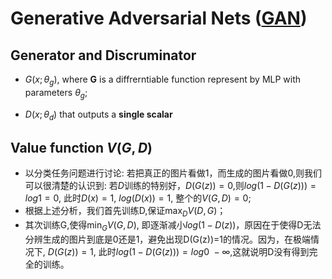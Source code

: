 # Generative Adversarial Nets ([GAN](https://arxiv.org/abs/1406.2661))

## Generator and Discruminator
* $G(x;\theta_g)$, where **G** is a diffrerntiable function represent by MLP with parameters $\theta_g$;

* $D(x;\theta_d)$ that outputs a **single scalar**

## Value function $V(G, D)$
* 以分类任务问题进行讨论:
若把真正的图片看做1，而生成的图片看做0,则我们可以很清楚的认识到: 若$D$训练的特别好，$D(G(z))=0$,则$log(1-D(G(z)))=log1=0$, 此时$D(x)=1$, $log(D(x))=1$, 整个的$V(G, D)=0$;
* 根据上述分析，我们首先训练D,保证$\max _D V(D, G)$；
* 其次训练G,使得$\min _G V(G, D)$, 即逐渐减小$log(1-D(z))$，原因在于使得D无法分辨生成的图片到底是0还是1，避免出现D(G(z))=1的情况。因为，在极端情况下, $D(G(z))=1$, 此时$log(1-D(G(z)))=log0~-\infty$,这就说明D没有得到完全的训练。


